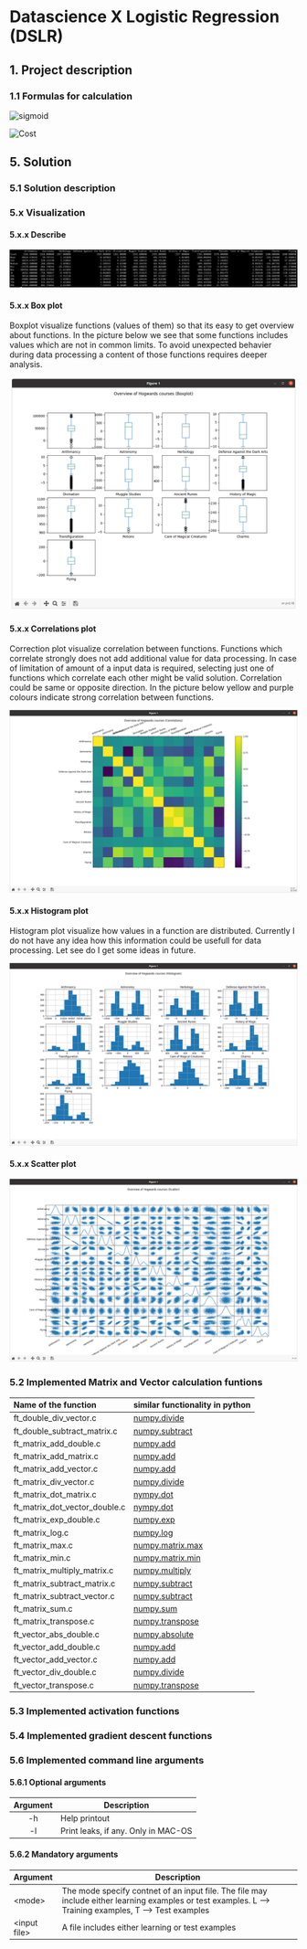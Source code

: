 # Datascience X Logistic Regression (DSLR)

## 1. Project description

### 1.1 Formulas for calculation

![sigmoid](https://latex.codecogs.com/svg.latex?\Large&space;sigmoid(z)=\frac{1}{1+e^{-z})

![Cost](https://latex.codecogs.com/svg.latex?\Large&space;J(\theta)=-\frac{1}{m}\sum_{i=1}^{m}y^ilog(h_\theta(x^i))+(1-y^i)log(1-h_\theta(x^i)))

## 5. Solution

### 5.1 Solution description

### 5.x Visualization

#### 5.x.x Describe

![Describe](Documentation/Python_Describe.png)

#### 5.x.x Box plot

Boxplot visualize functions (values of them) so that its easy to get overview about functions. In the picture below we see that some functions includes values which are not in common limits. To avoid unexpected behavier during data processing a content of those functions requires deeper analysis.

![Boxplot](Documentation/Python_Boxplot.png)

#### 5.x.x Correlations plot

Correction plot visualize correlation between functions. Functions which correlate strongly does not add additional value for data processing. In case of limitation of amount of a input data is required, selecting just one of functions which correlate each other might be valid solution. Correlation could be same or opposite direction. In the picture below yellow and purple colours indicate strong correlation between functions.

![Correlationsplot](Documentation/Python_Correlationsplot.png)

#### 5.x.x Histogram plot

Histogram plot visualize how values in a function are distributed. Currently I do not have any idea how this information could be usefull for data processing. Let see do I get some ideas in future.

![Histogramsplot](Documentation/Python_Histogramplot.png)

#### 5.x.x Scatter plot

![Scatterplot](Documentation/Python_Scatterplot.png)

### 5.2 Implemented Matrix and Vector calculation funtions

| Name of the function | similar functionality in python
|:-|:-|
| ft_double_div_vector.c | [numpy.divide](https://numpy.org/doc/stable/reference/generated/numpy.divide.html?highlight=div#numpy.divide) |
| ft_double_subtract_matrix.c | [numpy.subtract](https://numpy.org/doc/stable/reference/generated/numpy.subtract.html?highlight=subtract) |
| ft_matrix_add_double.c | [numpy.add](https://numpy.org/doc/stable/reference/generated/numpy.add.html?highlight=add#numpy.add) |
| ft_matrix_add_matrix.c | [numpy.add](https://numpy.org/doc/stable/reference/generated/numpy.add.html?highlight=add#numpy.add) |
| ft_matrix_add_vector.c | [numpy.add](https://numpy.org/doc/stable/reference/generated/numpy.add.html?highlight=add#numpy.add) |
| ft_matrix_div_vector.c | [numpy.divide](https://numpy.org/doc/stable/reference/generated/numpy.divide.html?highlight=div#numpy.divide) |
| ft_matrix_dot_matrix.c | [nympy.dot](https://numpy.org/doc/stable/reference/generated/numpy.dot.html) |
| ft_matrix_dot_vector_double.c | [nympy.dot](https://numpy.org/doc/stable/reference/generated/numpy.dot.html) |
| ft_matrix_exp_double.c | [numpy.exp](https://numpy.org/doc/stable/reference/generated/numpy.exp.html) |
| ft_matrix_log.c | [numpy.log](https://numpy.org/doc/stable/reference/generated/numpy.log.html) |
| ft_matrix_max.c | [numpy.matrix.max](https://numpy.org/doc/stable/reference/generated/numpy.matrix.max.html?highlight=max#numpy.matrix.max) |
| ft_matrix_min.c | [numpy.matrix.min](https://numpy.org/doc/stable/reference/generated/numpy.matrix.min.html?highlight=min#numpy.matrix.min) |
| ft_matrix_multiply_matrix.c | [numpy.multiply](https://numpy.org/doc/stable/reference/generated/numpy.multiply.html) |
| ft_matrix_subtract_matrix.c | [numpy.subtract](https://numpy.org/doc/stable/reference/generated/numpy.subtract.html?highlight=subtract) |
| ft_matrix_subtract_vector.c | [numpy.subtract](https://numpy.org/doc/stable/reference/generated/numpy.subtract.html?highlight=subtract) |
| ft_matrix_sum.c | [numpy.sum](https://numpy.org/doc/stable/reference/generated/numpy.sum.html) |
| ft_matrix_transpose.c | [numpy.transpose](https://numpy.org/doc/stable/reference/generated/numpy.transpose.html?highlight=transpose#numpy.transpose) |
| ft_vector_abs_double.c | [numpy.absolute](https://numpy.org/doc/stable/reference/generated/numpy.absolute.html?highlight=abs#numpy.absolute) |
| ft_vector_add_double.c | [numpy.add](https://numpy.org/doc/stable/reference/generated/numpy.add.html?highlight=add#numpy.add) |
| ft_vector_add_vector.c | [numpy.add](https://numpy.org/doc/stable/reference/generated/numpy.add.html?highlight=add#numpy.add) |
| ft_vector_div_double.c | [numpy.divide](https://numpy.org/doc/stable/reference/generated/numpy.divide.html?highlight=div#numpy.divide) |
| ft_vector_transpose.c | [numpy.transpose](https://numpy.org/doc/stable/reference/generated/numpy.transpose.html?highlight=transpose#numpy.transpose) |

### 5.3 Implemented activation functions

### 5.4 Implemented gradient descent functions

### 5.6 Implemented command line arguments

#### 5.6.1 Optional arguments

| Argument | Description |
| :-: | - |
| -h | Help printout |
| -l | Print leaks, if any. Only in MAC-OS |

#### 5.6.2 Mandatory arguments

| Argument | Description |
| :- | - |
| \<mode\> | The mode specify contnet of an input file. The file may include either learning examples or test examples. L --> Training examples, T --> Test examples|
| \<input file\> | A file includes either learning or test examples |
